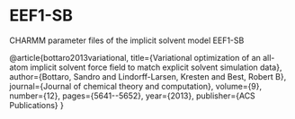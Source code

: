 # EEF1-SB
CHARMM parameter files of the implicit solvent model EEF1-SB


@article{bottaro2013variational,
  title={Variational optimization of an all-atom implicit solvent force field to match explicit solvent simulation data},
  author={Bottaro, Sandro and Lindorff-Larsen, Kresten and Best, Robert B},
  journal={Journal of chemical theory and computation},
  volume={9},
  number={12},
  pages={5641--5652},
  year={2013},
  publisher={ACS Publications}
}
